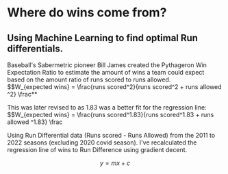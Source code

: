 # Where do wins come from? 
## Using Machine Learning to find optimal Run differentials. 

<p> Baseball's Sabermetric pioneer Bill James created the Pythageron Win Expectation Ratio to estimate the amount of wins a team could expect based on the  amount ratio of runs scored to runs allowed. <br>
$$W_{expected wins} = \frac{runs scored^2}{runs scored^2 + runs allowed ^2} \frac**

This was later revised to as 1.83 was a better fit for the regression line:
$$W_{expected wins} = \frac{runs scored^1.83}{runs scored^1.83 + runs allowed ^1.83} \frac </p>



Using Run Differential data (Runs scored - Runs Allowed) from the 2011 to 2022 seasons (excluding 2020 covid season). I've recalculated the regression line of wins to Run Difference using gradient decent. 

$$ y= mx+c $$







